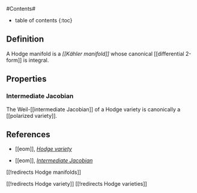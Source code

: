 
#Contents#
* table of contents
{:toc}

## Definition

A Hodge manifold is a _[[Kähler manifold]]_ whose canonical [[differential 2-form]] is integral.

## Properties

### Intermediate Jacobian

The Weil-[[intermediate Jacobian]] of a Hodge variety is canonically a [[polarized variety]].

## References

* [[eom]], _[Hodge variety](http://www.encyclopediaofmath.org/index.php/Hodge_variety)_

* [[eom]], _[Intermediate Jacobian](http://www.encyclopediaofmath.org/index.php/Intermediate_Jacobian)_

[[!redirects Hodge manifolds]]

[[!redirects Hodge variety]]
[[!redirects Hodge varieties]]